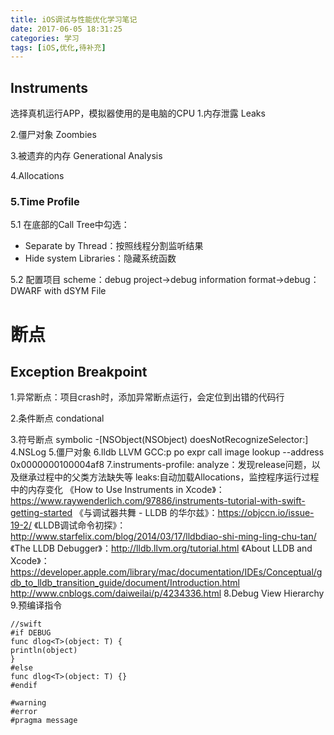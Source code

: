 ```yaml
---
title: iOS调试与性能优化学习笔记
date: 2017-06-05 18:31:25
categories: 学习
tags: [iOS,优化,待补充]
---
```


## Instruments
选择真机运行APP，模拟器使用的是电脑的CPU
1.内存泄露 Leaks

2.僵尸对象 Zoombies
<!--more-->
3.被遗弃的内存 Generational Analysis

4.Allocations

### 5.Time Profile
5.1 在底部的Call Tree中勾选：
* Separate by Thread：按照线程分割监听结果
* Hide system Libraries：隐藏系统函数

5.2 配置项目
scheme：debug
project->debug information format->debug：DWARF with dSYM File

# 断点
## Exception Breakpoint
1.异常断点：项目crash时，添加异常断点运行，会定位到出错的代码行

2.条件断点 condational

3.符号断点 symbolic  -[NSObject(NSObject) doesNotRecognizeSelector:]
4.NSLog
5.僵尸对象
6.lldb LLVM GCC:p po expr call
image lookup --address 0x0000000100004af8
7.instruments-profile:
analyze：发现release问题，以及继承过程中的父类方法缺失等
leaks:自动加载Allocations，监控程序运行过程中的内存变化
《How to Use Instruments in Xcode》： https://www.raywenderlich.com/97886/instruments-tutorial-with-swift-getting-started
《与调试器共舞 - LLDB 的华尔兹》：https://objccn.io/issue-19-2/
《LLDB调试命令初探》：http://www.starfelix.com/blog/2014/03/17/lldbdiao-shi-ming-ling-chu-tan/
《The LLDB Debugger》：http://lldb.llvm.org/tutorial.html
《About LLDB and Xcode》：https://developer.apple.com/library/mac/documentation/IDEs/Conceptual/gdb_to_lldb_transition_guide/document/Introduction.html
http://www.cnblogs.com/daiweilai/p/4234336.html
8.Debug View Hierarchy
9.预编译指令
```
//swift
#if DEBUG
func dlog<T>(object: T) {
println(object)
}
#else
func dlog<T>(object: T) {}
#endif

#warning
#error
#pragma message
```

